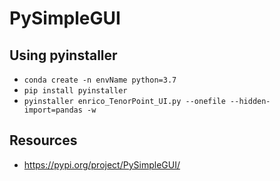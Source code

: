 # PySimpleGUI

## Using pyinstaller

- `conda create -n envName python=3.7`
- `pip install pyinstaller`
- `pyinstaller enrico_TenorPoint_UI.py --onefile --hidden-import=pandas -w`

## Resources

- https://pypi.org/project/PySimpleGUI/